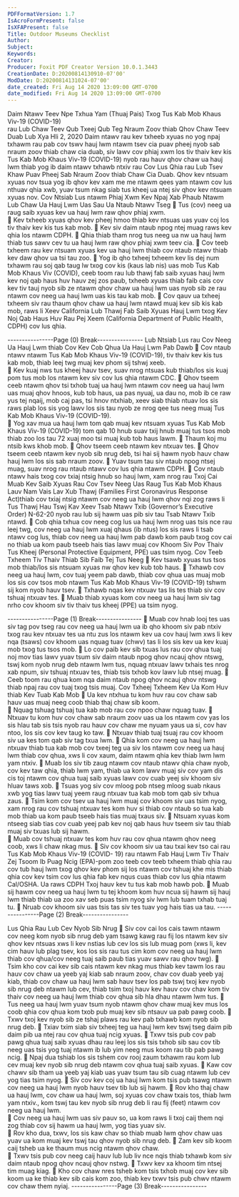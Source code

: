 ```yaml
---
PDFFormatVersion: 1.7
IsAcroFormPresent: false
IsXFAPresent: false
Title: Outdoor Museums Checklist
Author: 
Subject: 
Keywords: 
Creator: 
Producer: Foxit PDF Creator Version 10.0.1.3443
CreationDate: D:20200814130910-07'00'
ModDate: D:20200814131024-07'00'
date_created: Fri Aug 14 2020 13:09:00 GMT-0700
date_modified: Fri Aug 14 2020 13:09:00 GMT-0700
---
```

 
Daim Ntawv Teev Npe Txhua Yam (Thuaj Pais) Txog Tus 
Kab Mob Khaus Viv-19 (COVID-19)  
rau Lub Chaw Teev Qub Txeej Qub Teg Nraum Zoov thiab Qhov 
Chaw Teev Duab 
Lub Xya Hli 2, 2020 
Daim ntawv rau kev txheeb xyuas no yog npaj txhawm rau pab cov tswv hauj lwm ntawm tsev 
cia puav pheej nyob sab nraum zoov thiab chaw cia duab, siv lawv cov phiaj xwm los tiv thaiv 
kev kis Tus Kab Mob Khaus Viv-19 (COVID-19) nyob rau hauv qhov chaw ua hauj lwm thiab yog 
ib daim ntawv txhawb ntxiv rau Cov Lus Qhia rau Lub Tsev Khaw Puav Pheej Sab Nraum Zoov 
thiab Chaw Cia Duab. Qhov kev ntsuam xyuas nov tsua yog ib qhov kev xam me me ntawm 
qees yam ntawm cov lus nthuav qhia xwb, yuav tsum nkag siab tus kheej ua ntej siv qhov kev 
ntsuam xyuas nov. 
Cov Ntsiab Lus ntawm Phiaj Xwm Kev Npaj Xab 
Phaub Ntawm Lub Chaw Ua Hauj Lwm Uas Sau 
Ua Ntaub Ntawv Tseg 
 Tus (cov) neeg ua raug saib xyuas kev ua hauj lwm raw qhov phiaj xwm.  
 Kev txheeb xyuas qhov kev pheej hmoo thiab kev ntsuas uas yuav coj los tiv thaiv 
kev kis tus kab mob. 
 Kev siv daim ntaub npog ntej muag raws kev qhia los ntawm CDPH. 
 Qhia thiab tham nrog tus neeg ua nw ua hauj lwm thiab tus sawv cev tu ua hauj 
lwm raw qhov phiaj xwm teev cia. 
 Cov teeb txheem rau kev ntsuam xyuas kev ua hauj lwm thiab cov ntaub ntawv 
thiab kev daw qhov ua tsi tau zoo. 
 Yog ib qho txheej txheem kev lis dej num txhawm rau soj qab taug lw txog cov kis 
(kaus lab nis) uas mob Tus Kab Mob Khaus Viv (COVID), ceeb toom rau lub thawj 
fab saib xyuas hauj lwm kev noj qab haus huv hauv zej zos paub, txheeb xyuas 
thiab faib cais cov kev tiv tauj nyob sib ze ntawm qhov chaw ua hauj lwm uas 
nyob sib ze rau ntawm cov neeg ua hauj lwm uas kis tau kab mob. 
 Cov qauv ua txheej txheem siv rau thaum qhov chaw ua hauj lwm ntawd muaj 
kev sib kis kab mob, raws li Xeev California Lub Thawj Fab Saib Xyuas Hauj Lwm 
txog Kev Noj Qab Haus Huv Rau Pej Xeem (California Department of Public 
Health, CDPH) cov lus qhia.  
 
 
 
----------------Page (0) Break----------------
Lub Ntsiab Lus rau Cov Neeg Ua Hauj Lwm thiab 
Cov Kev Cob Qhua Ua Hauj Lwm Pab Dawb 
 Cov ntaub ntawv ntawm Tus Kab Mob Khaus Viv-19 (COVID-19), tiv thaiv kev kis 
tus kab mob, thiab leej twg muaj kev phom sij tshwj xeeb.  
 Kev kuaj nws tus kheej hauv tsev, suav nrog ntsuas kub thiab/los sis kuaj pom tus 
mob los ntawm kev siv cov lus qhia ntawm CDC. 
 Qhov tseem ceeb ntawm qhov tsi txhob tuaj ua hauj lwm ntawm cov neeg ua 
hauj lwm uas muaj qhov hnoos, kub tob haus, ua pas nyuaj, ua dau no, mob ib 
ce raw yus tej nqaij, mob caj pas, tsi hnov ntxhiab, xeev siab thiab ntuav los sis 
raws plab los sis yog lawv los sis tau nyob ze nrog qee tus neeg muaj Tus Kab Mob 
Khaus Viv-19 (COVID-19).  
 Yog xav mua ua hauj lwm tom qab muaj kev ntsuam xyuas Tus Kab Mob Khaus 
Viv-19 (COVID-19) tom qab 10 hnub suav txij hnub muaj tus tsos mob thiab zoo los 
tau 72 xuaj moo tsi muaj kub tob haus lawm. 
 Thaum koj mu ntsib kws khob mob. 
 Qhov tseem ceeb ntawm kev ntxuav tes. 
 Qhov tseem ceeb ntawm kev nyob sib nrug deb, tsi hai sij hawm nyob hauv 
chaw hauj lwm los sis sab nraum zoov. 
 Yuav tsum tau siv ntaub npog ntsej muag, suav nrog rau ntaub ntawv cov lus 
qhia ntawm CDPH. 
 Cov ntaub ntawv hais txog cov txiaj ntsig hnub so hauj lwm, xam nrog rau Txoj 
Cai Muab Kev Saib Xyuas Rau Cov Tsev Neeg Uas Raug Tus Kab Mob Khaus Lauv 
Nam Vais Lav Xub Thawj (Families First Coronavirus Response Act)thiab cov txiaj 
ntsig ntawm cov neeg ua hauj lwm qhov nqi zog raws li Tus Thawj Hau Tswj Kav 
Xeev Tsab Ntawv Txib (Governor’s Executive Order) N-62-20 nyob rau lub sij hawm 
uas pib siv tau Tsab Ntawv Txib ntawd. 
 Cob qhia txhua cov neeg cog lus ua hauj lwm nrog uas tsis nce rau leej twg, cov 
neeg ua hauj lwm xuaj qhaus (ib ntus) los sis raws li tsab ntawv cog lus, thiab cov 
neeg ua hauj lwm pab dawb kom paub txog cov cai no thiab ua kom paub 
tseeb hais tias lawv muaj cov Khoom Siv Pov Thaiv Tus Kheej (Personal Protective 
Equipment, PPE) uas tsim nyog. 
Cov Teeb Txheem Tiv Thaiv Thiab Sib Faib Tej Tus 
Neeg 
 Kev tsawb xyuas tus tsos mob thiab/los sis ntsuam xyuas nw qhov kev kub tob 
haus. 
 Txhawb cov neeg ua hauj lwm, cov tuaj yeem pab dawb, thiab cov qhua uas 
muaj mob los sis cov tsos mob ntawm Tus Kab Mob Khaus Viv-19 (COVID-19) 
tshwm sij kom nyob hauv tsev. 
 Txhawb nqas kev ntxuav tas lis tes thiab siv cov tshuaj ntxuav tes. 
 Muab thiab xyuas kom cov neeg ua hauj lwm siv tag nrho cov khoom siv tiv thaiv 
tus kheej (PPE) ua tsim nyog. 
 
----------------Page (1) Break----------------
 Muab cov hnab looj tes uas siv tag pov tseg rau cov neeg ua hauj lwm ua ib qho 
khoom siv pab ntxiv txog rau kev ntxuav tes ua ntu zus los ntawm kev ua cov hauj 
lwm xws li kev nqa (tsaws) cov khoom uas nquag tuav (chwv) tas li los sis kev ua 
kev kuaj mob txog tus tsos mob. 
 Lo cov paib kev sib txuas lus rau cov qhua tuaj noj mov tias lawv yuav tsum siv 
daim ntaub npog qhov ncauj qhov ntswg, tswj kom nyob nrug deb ntawm lwm 
tus, nquag ntxuav lawv txhais tes nrog xab npum, siv tshuaj ntxuav tes, thiab tsis 
txhob kov lawv lub ntsej muag. 
 Ceeb toom rau qhua kom nqa daim ntaub npog qhov ncauj qhov ntswg thiab 
npaj rau cov tuaj txog tsis muaj. 
Cov Txheej Txheem Kev Ua Kom Huv thiab Kev 
Tuab Kab Mob 
 Ua kev ntxhua tu kom huv rau cov chaw sab hauv uas muaj neeg coob thiab 
thaj chaw sib koom.  
 Nquag tshuag tshuaj tua kab mob rau cov npoo chaw nquag tuav. 
 Ntxuav tu kom huv cov chaw sab nraum zoov uas ua los ntawm cov yas los sis 
hlau tab sis tsis nyob rau hauv cov chaw me nyuam yaus ua si, cov hav ntoo, los 
sis cov kev taug ko taw. 
 Ntxuav thiab tuaj tsuaj rau cov khoom siv ua kes tom qab siv tag txua lwm. 
 Qhia kom cov neeg ua hauj lwm ntxuav thiab tua kab mob cov txeej teg ua siv 
los ntawm cov neeg ua hauj lwm thiab cov qhua, xws li cov xaum, daim ntawm 
qhia kev thiab lwm lwm yam ntxiv. 
 Muab los siv tib zaug ntawm cov ntaub ntawv qhia chaw nyob, cov kev taw 
qhia, thiab lwm yam, thiab ua kom lawv muaj siv cov yam dis cis toj ntawm cov 
qhua tuaj saib xyuas lawv cov cuab yeej siv khoom siv hluav taws xob. 
 Tsuas yog siv cov mloog pob ntseg mloog suab nkaus xwb yog tias lawv tuaj 
yeem raug ntxuav tua kab mob tom qab siv txhua zaus. 
 Tsim kom cov tsev ua hauj lwm muaj cov khoom siv uas tsim nyog, xam nrog rau 
cov tshuaj ntxuav tes kom huv si thiab cov ntaub so tua kab mob thiab ua kom 
paub tseeb hais tias muaj txaus siv. 
 Ntsuam xyuas kom ntseeg siab tias cov cuab yeej pab kev noj qab haus huv 
tseem siv tau thiab muaj siv txuas lub sij hawm.  
 Muab cov tshuaj ntxuav tes kom huv rau cov qhua ntawm qhov neeg coob, xws 
li chaw nkag mus. 
 Siv cov khoom siv ua tau txai kev tso cai rau Tus Kab Mob Khaus Viv-19 (COVID-
19) rau ntawm Fab Hauj Lwm Tiv Thaiv Zej Tsoom Ib Puag Ncig (EPA)-pom zoo 
teeb cov teeb txheem thiab qhia rau cov tub hauj lwm txog qhov kev phom sij 
los ntawm cov tshuaj khe mis thiab qhia cov kev tsim cov lus qhia fab kev nqus 
cuas thiab cov lus qhia ntawm Cal/OSHA. Ua raws CDPH Txoj hauv kev tu tus kab 
mob hawb pob. 
 Muab sij hawm cov neeg ua hauj lwm tu tej khoom kom huv ncua sij hawm sij 
hauj lwm thiab thiab ua zoo xav seb puas tsim nyog siv lwm lub tuam txhab tuaj 
tu. 
 Nruab cov khoom siv uas tsis tas siv tes tuav yog hais tias ua tau. 
----------------Page (2) Break----------------
 
Lus Qhia Rau Lub Cev Nyob Sib Nrug 
 Siv cov cai los cais tawm ntawm cov neeg kom nyob sib nrug deb yam tsawg 
kawg rau fij los ntawm kev siv qhov kev ntsuas xws li kev nstias lub cev los sis lub 
muag pom (xws li, kev cim hauv lub plag tsev, kos los sis rau tus cim kom cov 
neeg ua hauj lwm thiab cov qhua/cov neeg tuaj saib paub tias yuav sawv rau 
qhov twg). 
 Tsim kho cov cai kev sib cais ntawm kev nkag mus thiab kev tawm los rau hauv 
cov chaw ua yeeb yaj kiab sab nraum zoov, chav cov duab yeeb yaj kiab, thiab 
cov chaw ua hauj lwm sab hauv tsev los pab tswj txoj kev nyob sib nrug deb 
ntawm lub cev, thiab tsim txoj hauv kev hauv cov chav kom tiv thaiv cov neeg 
ua hauj lwm thiab cov qhua sib hla dhau ntawm lwm tus. 
 Tus neeg ua hauj lwm yuav tsum nyob ntawm qhov chaw muaj kev mus los coob 
qhia cov qhua kom txob pub muaj kev sib ntsauv ua pab pawg coob. 
 Txwv txoj kev nyob sib ze tshaj plaws rau kev pab txhawb kom nyob sib nrug deb. 
 Txiav txim siab siv txheej teg ua hauj lwm kev tswj tseg daim pib daim pib ua ntej 
rau cov qhua tuaj ncig xyuas. 
 Txwv tsis pub cov pab pawg qhua tuaj saib xyuas dhau rau leej los sis tsis txhob sib 
sau cov tib neeg uas tsis yog tuaj ntawm ib lub yim neeg mus koom rau tib pab 
pawg ncig. 
 Npaj dua tshiab los sis tshem cov rooj zaum txhawm rau kom lub cev muaj kev 
nyob sib nrug deb ntawm cov qhua tuaj saib xyuas. 
 Kaw cov chawv sib tham ua yeeb yaj kiab uas yuav tsum tau sib cuag ntawm lub 
cev yog tias tsim nyog. 
 Siv cov kev coj ua hauj lwm kom tsis pub tsawg ntawm cov neeg ua hauj lwm 
nyob hauv tsev tib lub sij hawm. 
 Rov kho thaj chaw ua hauj lwm, cov chaw ua hauj lwm, soj xyuas cov chaw txais 
tos, thiab lwm yam ntxiv., kom tswj tau kev nyob sib nrug deb li rau fij (feet) 
ntawm cov neeg ua hauj lwm.  
 Cov neeg ua hauj lwm uas siv pauv so, ua kom raws li txoj caij them nqi zog thiab 
cov sij hawm ua hauj lwm, yog tias yuav siv.  
 Rov kho dua, txwv, los sis kaw chav so thiab muab lwm qhov chaw uas yuav ua 
kom muaj kev tswj tau qhov nyob sib nrug deb. 
 Zam kev sib koom caij tsheb ua ke thaum mus ncig ntawm qhov chaw.  
 Txwv tsis pub cov neeg caij hauv lub lub liv nce nqis thiab txhawb kom siv daim 
ntaub npog qhov ncauj qhov nstwg. 
 Txwv kev xa khoom tim ntsej tim muag kiag. 
 Kho cov chaw nres tsheb kom tsis txhob muaj cov kev sib koom ua ke thiab kev 
sib cais kom zoo, thiab kev txwv tsis pub chwv ntawm cov chaw them nyiaj. 
----------------Page (3) Break----------------
